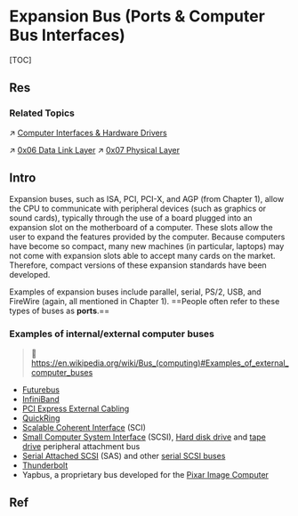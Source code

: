# Expansion Bus (Ports & Computer Bus Interfaces)

[TOC]



## Res
### Related Topics
↗ [Computer Interfaces & Hardware Drivers](../../../../Computer%20Interfaces%20&%20Hardware%20Drivers/Computer%20Interfaces%20&%20Hardware%20Drivers.md)

↗ [0x06 Data Link Layer](../../../../../🏎️%20Computer%20Networking%20and%20Communication/📌%20Computer%20Networking%20Basics%20(Protocol%20Part)/0x06%20Data%20Link%20Layer/0x06%20Data%20Link%20Layer.md)
↗ [0x07 Physical Layer](../../../../../🏎️%20Computer%20Networking%20and%20Communication/📌%20Computer%20Networking%20Basics%20(Protocol%20Part)/0x07%20Physical%20Layer/0x07%20Physical%20Layer.md)



## Intro
Expansion buses, such as ISA, PCI, PCI-X, and AGP (from Chapter 1), allow the CPU to communicate with peripheral devices (such as graphics or sound cards), typically through the use of a board plugged into an expansion slot on the motherboard of a computer. These slots allow the user to expand the features provided by the computer. Because computers have become so compact, many new machines (in particular, laptops) may not come with expansion slots able to accept many cards on the market. Therefore, compact versions of these expansion standards have been developed.

Examples of expansion buses include parallel, serial, PS/2, USB, and FireWire (again, all mentioned in Chapter 1). ==People often refer to these types of buses as **ports**.==


### Examples of internal/external computer buses
> 🔗 https://en.wikipedia.org/wiki/Bus_(computing)#Examples_of_external_computer_buses

- [Futurebus](https://en.wikipedia.org/wiki/Futurebus "Futurebus")
- [InfiniBand](https://en.wikipedia.org/wiki/InfiniBand "InfiniBand")
- [PCI Express External Cabling](https://en.wikipedia.org/wiki/PCI_Express_External_Cabling "PCI Express External Cabling")
- [QuickRing](https://en.wikipedia.org/wiki/QuickRing "QuickRing")
- [Scalable Coherent Interface](https://en.wikipedia.org/wiki/Scalable_Coherent_Interface "Scalable Coherent Interface") (SCI)
- [Small Computer System Interface](https://en.wikipedia.org/wiki/Small_Computer_System_Interface "Small Computer System Interface") (SCSI), [Hard disk drive](https://en.wikipedia.org/wiki/Hard_disk_drive "Hard disk drive") and [tape drive](https://en.wikipedia.org/wiki/Tape_drive "Tape drive") peripheral attachment bus
- [Serial Attached SCSI](https://en.wikipedia.org/wiki/Serial_Attached_SCSI "Serial Attached SCSI") (SAS) and other [serial SCSI buses](https://en.wikipedia.org/wiki/Serial_SCSI_buses "Serial SCSI buses")
- [Thunderbolt](https://en.wikipedia.org/wiki/Thunderbolt_\(interface\) "Thunderbolt (interface)")
- Yapbus, a proprietary bus developed for the [Pixar Image Computer](https://en.wikipedia.org/wiki/Pixar_Image_Computer "Pixar Image Computer")



## Ref

